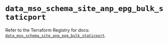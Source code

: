 # `data_mso_schema_site_anp_epg_bulk_staticport`

Refer to the Terraform Registry for docs: [`data_mso_schema_site_anp_epg_bulk_staticport`](https://registry.terraform.io/providers/ciscodevnet/mso/1.5.3/docs/data-sources/schema_site_anp_epg_bulk_staticport).
